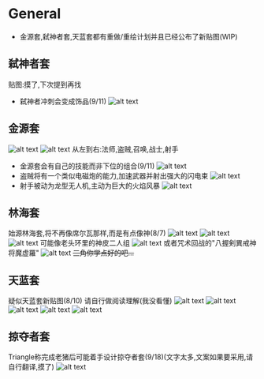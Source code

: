 # General
- 金源套,弑神者套,天蓝套都有重做/重绘计划并且已经公布了新贴图(WIP)

## 弑神者套
贴图:摸了,下次提到再找
- 弑神者冲刺会变成饰品(9/11)
  ![alt text](text_auric_tesla2.jpg)

## 金源套
![alt text](image_auric_tesla.png)
![alt text](text_auric_tesla.png)
从左到右:法师,盗贼,召唤,战士,射手
- 金源套会有自己的技能而非下位的组合(9/11)
  ![alt text](text_auric_tesla2.jpg)
- 盗贼将有一个类似电磁炮的能力,加速武器并射出强大的闪电束
  ![alt text](text_auric_rogue.jpg)
- 射手被动为龙型无人机,主动为巨大的火焰风暴
  ![alt text](text_auric_ranger.jpg)

## 林海套
始源林海套,将不再像席尔瓦那样,而是有点像神(8/7)
  ![alt text](text_silva.png)
  ![alt text](text_silva2.png)
  ![alt text](text_silva3.png)
  可能像老头环里的神皮二人组
  ![alt text](image_godSkins.png)
  或者咒术回战的"八握剣異戒神将魔虚羅"
  ![alt text](image_mahoraga.png)
  ~~三角你学点好的吧...~~

## 天蓝套
疑似天蓝套新贴图(8/10)
请自行做阅读理解(我没看懂)
![alt text](image_aerospec.png)
![alt text](text_aerospec.png)
![alt text](text_aerospec2.png)
![alt text](text_aerospec3.png)
![alt text](text_aerospec4.png)

## 掠夺者套
Triangle称完成老猪后可能着手设计掠夺者套(9/18)(文字太多,文案如果要采用,请自行翻译,摸了)
![alt text](text_reaver.jpg)